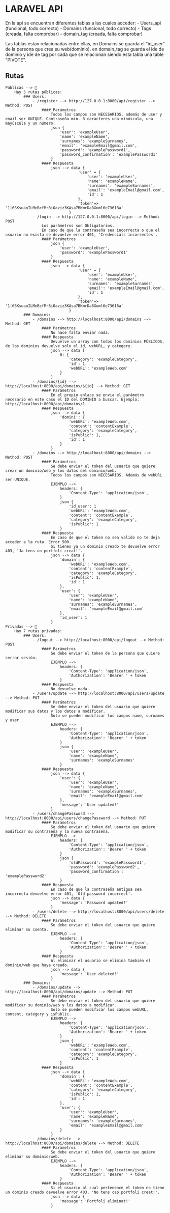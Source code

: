 # LARAVEL API

En la api se encuentran diferentes tablas a las cuales acceder:
    - Users_api (funcional, todo correcto)
    - Domains (funcional, todo correcto)
    - Tags (creada, falta comprobar)
    - domain_tag (creada, falta comprobar)

Las tablas estan relacionadas entre ellas,
    en Domains se guarda el "id_user" de la persona que crea su web(dominio).
    en domain_tag se guarda el ide de dominio y ide de tag por cada que se relacionan siendo esta tabla una table "PIVOTE".

## Rutas
    Públicas --> 👀
        Hay 5 rutas públicas:
            ### Users:
                - /register --> http://127.0.0.1:8000/api/register --> Method: POST
                    #### Parámetros
                        Todos los campos son NECESARIOS, además de user y email ser UNIQUE. Contraseña min. 8 caracteres una minúscula, una mayúscula y un número.
                        json {
                            'user': 'exampleUser',
                            'name': 'exampleName',
                            'surnames': 'exampleSurnames',
                            'email': 'exampleEmail@gmail.com',
                            'password': 'examplePassword1',
                            'password_confirmation': 'examplePassword1'
                        }
                    #### Respuesta
                        json --> data {
                                    'user' = {
                                        'user': 'exampleUser',
                                        'name': 'exampleName',
                                        'surnames': 'exampleSurnames',
                                        'email': 'exampleEmail@gmail.com',
                                        'id': 1
                                    },
                                    'token'=> '1|6SKsuaoILMeBcfMr8iOaziz3KAsa7BKmrDa8Xuml6e73618a'
                                }
                - /login --> http://127.0.0.1:8000/api/login --> Method: POST
                    Los parámetros son Obligatorios.
                    En caso de que la contraseña sea incorrecta o que el usuario no exista se devuelve error 401, 'Credencials incorrectes'.
                    #### Parámetros
                        json {
                            'user': 'exampleUser',
                            'password': 'examplePassword1'
                        }
                    #### Respuesta
                        json --> data {
                                    'user' = {
                                        'user': 'exampleUser',
                                        'name': 'exampleName',
                                        'surnames': 'exampleSurnames',
                                        'email': 'exampleEmail@gmail.com',
                                        'id': 1
                                    },
                                    'token'=> '1|6SKsuaoILMeBcfMr8iOaziz3KAsa7BKmrDa8Xuml6e73618a'
                                }
            ### Domains:
                - /domains --> http://localhost:8000/api/domains --> Method: GET
                    #### Parámetros
                        No hace falta enviar nada.
                    #### Respuesta
                        Devuelve un array con todos los dominios PÚBLICOS, de los dominios devuelve solo el id, webURL, y category.
                        json --> data [
                            0: {   
                                'category': 'exampleCategory',
                                'id': 1
                                'webURL': 'exampleWeb.com'
                            }
                        ]
                - /domains/{id} --> http://localhost:8000/api/domains/${id} --> Method: GET
                    #### Parámetros
                        En el propio enlace se envia el parámetro necesario en este caso el ID del DOMINIO a buscar. Ejemplo: http://localhost:8000/api/domains/1.
                    #### Respuesta
                        json --> data {
                            'domini': {
                                'webURL': 'exampleWeb.com',
                                'content': 'contentExample',
                                'category': 'exampleCategory',
                                'isPublic': 1,
                                'id': 1
                            }
                        }
                - /domains --> http://localhost:8000/api/domains --> Method: POST
                    #### Parámetros
                        Se debe enviar el token del usuario que quiere crear un dominio/web y los datos del dominio/web.
                        Todos los campos son NECESARIOS. Además de webURL ser UNIQUE.
                        EJEMPLO -->
                            headers: { 
                                'Content-Type': 'application/json',
                            }
                            json {
                                'id_user': 1
                                'webURL': 'exampleWeb.com',
                                'content': 'contentExample',
                                'category': 'exampleCategory',
                                'isPublic': 1
                            }
                    #### Respuesta
                        En caso de que el token no sea valido no te deja acceder a la ruta. Error 500.
                        Si tienes ya un dominio creado te devuelve error 403, 'Ja tens un portfoli creat!'.
                        json --> data {
                            'domain': {
                                'webURL': 'exampleWeb.com',
                                'content': 'contentExample',
                                'category': 'exampleCategory',
                                'isPublic': 1,
                                'id': 1
                            },
                            'user': {
                                'user': 'exampleUser',
                                'name': 'exampleName',
                                'surnames': 'exampleSurnames',
                                'email': 'exampleEmail@gmail.com'
                            },
                            'id_user': 1
                        }
    Privadas --> 🔏
        Hay 7 rutas privadas:
            ### Users:
                - /logout --> http://localhost:8000/api/logout --> Method: POST
                    #### Parámetros
                        Se debe enviar el token de la persona que quiere cerrar sesión.
                        EJEMPLO -->
                            headers: { 
                                'Content-Type': 'application/json',
                                'Authorization': 'Bearer ' + token
                            }
                    #### Respuesta
                        No devuelve nada.
                - /users/update --> http://localhost:8000/api/users/update --> Method: PUT
                    #### Parámetros
                        Se debe enviar el token del usuario que quiere modificar sus datos y los datos a modificar.
                        Solo se pueden modificar los campos name, surnames y user.
                        EJEMPLO -->
                            headers: { 
                                'Content-Type': 'application/json',
                                'Authorization': 'Bearer ' + token
                            }
                            json {
                                'user': 'exampleUser',
                                'name': 'exampleName',
                                'surnames': 'exampleSurnames'
                            }
                    #### Respuesta
                        json --> data {
                            'user': {
                                'user': 'exampleUser',
                                'name': 'exampleName',
                                'surnames': 'exampleSurnames',
                                'email': 'exampleEmail@gmail.com'
                            },
                            'message': 'User updated!'
                        }
                - /users/changePassword --> http://localhost:8000/api/users/changePassword --> Method: PUT
                    #### Parámetros
                        Se debe enviar el token del usuario que quiere modificar su contraseña y la nueva contraseña.
                        EJEMPLO -->
                            headers: { 
                                'Content-Type': 'application/json',
                                'Authorization': 'Bearer ' + token
                            }
                            json {
                                'oldPassword': 'examplePassword1',
                                'password': 'examplePassword2',
                                'password_confirmation': 'examplePassword2'
                            }
                    #### Respuesta
                        En caso de que la contraseña antigua sea incorrecta devuelve error 401, 'Old password incorrect'.
                        json --> data {
                            'message': 'Password updated!'
                        }
                - /users/delete --> http://localhost:8000/api/users/delete --> Method: DELETE
                    #### Parámetros
                        Se debe enviar el token del usuario que quiere eliminar su cuenta.
                        EJEMPLO -->
                            headers: { 
                                'Content-Type': 'application/json',
                                'Authorization': 'Bearer ' + token
                            }
                    #### Respuesta
                        Al eliminar el usuario se elimina también el dominio/web que haya creado.
                        json --> data {
                            'message': 'User deleted!'
                        }
            ### Domains:
                - /domains/update --> http://localhost:8000/api/domains/update --> Method: PUT
                    #### Parámetros
                        Se debe enviar el token del usuario que quiere modificar su dominio/web y los datos a modificar.
                        Solo se pueden modificar los campos webURL, content, category y isPublic.
                        EJEMPLO -->
                            headers: { 
                                'Content-Type': 'application/json',
                                'Authorization': 'Bearer ' + token
                            }
                            json {
                                'webURL': 'exampleWeb.com',
                                'content': 'contentExample',
                                'category': 'exampleCategory',
                                'isPublic': 1
                            }
                    #### Respuesta
                        json --> data {
                            'domain': {
                                'webURL': 'exampleWeb.com',
                                'content': 'contentExample',
                                'category': 'exampleCategory',
                                'isPublic': 1,
                                'id': 1
                            },
                            'user': {
                                'user': 'exampleUser',
                                'name': 'exampleName',
                                'surnames': 'exampleSurnames',
                                'email': 'exampleEmail@gmail.com'
                            }
                        }
                - /domains/delete --> http://localhost:8000/api/domains/delete --> Method: DELETE
                    #### Parámetros
                        Se debe enviar el token del usuario que quiere eliminar su dominio/web.
                        EJEMPLO -->
                            headers: { 
                                'Content-Type': 'application/json',
                                'Authorization': 'Bearer ' + token
                            }
                    #### Respuesta
                        Si el usuario al cual pertenence el token no tiene un dominio creado devuelve error 403, 'No tens cap portfoli creat!'.
                        json --> data {
                            'message': 'Portfoli eliminat!'
                        }